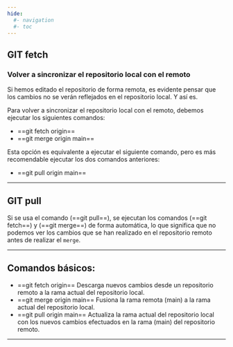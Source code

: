 ```yaml
---
hide:
  #- navigation
  #- toc
---
```


## **GIT fetch**

### **Volver a sincronizar el repositorio local con el remoto**

Si hemos editado el repositorio de forma remota, es evidente pensar que los cambios no se verán reflejados en el repositorio local. Y así es.

Para volver a sincronizar el repositorio local con el remoto, debemos ejecutar los siguientes comandos:

  - ==git fetch origin==
  - ==git merge origin main==

Esta opción es equivalente a ejecutar el siguiente comando, pero es más recomendable ejecutar los dos comandos anteriores:

  - ==git pull origin main==

***

## **GIT pull**

Si se usa el comando (==git pull==), se ejecutan los comandos (==git fetch==) y (==git merge==) de forma automática, lo que significa que no podemos ver los cambios que se han realizado en el repositorio remoto antes de realizar el `merge`.

***

## **Comandos básicos:**

  - ==git fetch origin== Descarga nuevos cambios desde un repositorio remoto a la rama actual del repositorio local.
  - ==git merge origin main== Fusiona la rama remota (main) a la rama actual del repositorio local.
  - ==git pull origin main== Actualiza la rama actual del repositorio local con los nuevos cambios efectuados en la rama (main) del repositorio remoto.

***

<br>
